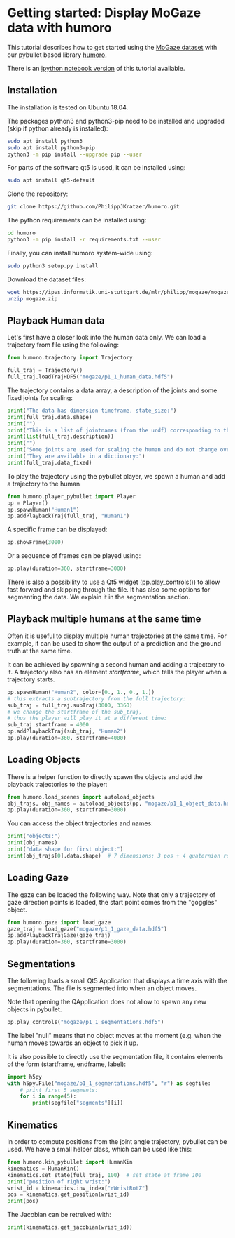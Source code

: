 # Getting started: Display MoGaze data with humoro
This tutorial describes how to get started using the [MoGaze dataset](https://humans-to-robots-motion.github.io/mogaze/) with our pybullet based library [humoro](https://github.com/PhilippJKratzer/humoro).

There is an [ipython notebook version](https://github.com/PhilippJKratzer/humoro/blob/master/examples/getting_started.ipynb) of this tutorial available.

## Installation
The installation is tested on Ubuntu 18.04.

The packages python3 and python3-pip need to be installed and upgraded (skip if python already is installed):
```bash
sudo apt install python3
sudo apt install python3-pip
python3 -m pip install --upgrade pip --user
```

For parts of the software qt5 is used, it can be installed using:
```bash
sudo apt install qt5-default
```

Clone the repository:
```bash
git clone https://github.com/PhilippJKratzer/humoro.git
```

The python requirements can be installed using:
```bash
cd humoro
python3 -m pip install -r requirements.txt --user
```
    
Finally, you can install humoro system-wide using:
```bash
sudo python3 setup.py install
```

Download the dataset files:
```bash
wget https://ipvs.informatik.uni-stuttgart.de/mlr/philipp/mogaze/mogaze.zip
unzip mogaze.zip
```

## Playback Human data
Let's first have a closer look into the human data only. We can load a trajectory from file using the following:

```python
from humoro.trajectory import Trajectory

full_traj = Trajectory()
full_traj.loadTrajHDF5("mogaze/p1_1_human_data.hdf5")
```

The trajectory contains a data array, a description of the joints and some fixed joints for scaling:

```python
print("The data has dimension timeframe, state_size:")
print(full_traj.data.shape)
print("")
print("This is a list of jointnames (from the urdf) corresponding to the state dimensions:")
print(list(full_traj.description))
print("")
print("Some joints are used for scaling the human and do not change over time")
print("They are available in a dictionary:")
print(full_traj.data_fixed)
```

To play the trajectory using the pybullet player, we spawn a human and add a trajectory to the human
```python
from humoro.player_pybullet import Player
pp = Player()
pp.spawnHuman("Human1")
pp.addPlaybackTraj(full_traj, "Human1")
```

A specific frame can be displayed:
```python
pp.showFrame(3000)
```

Or a sequence of frames can be played using:
```python
pp.play(duration=360, startframe=3000)
```
There is also a possibility to use a Qt5 widget (pp.play_controls()) to allow fast forward and skipping through the file. It has also some options for segmenting the data. We explain it in the segmentation section.

## Playback multiple humans at the same time
Often it is useful to display multiple human trajectories at the same time. For example, it can be used to show the output of a prediction and the ground truth at the same time. 

It can be achieved by spawning a second human and adding a trajectory to it. A trajectory also has an element *startframe*, which tells the player when a trajectory starts.


```python
pp.spawnHuman("Human2", color=[0., 1., 0., 1.])
# this extracts a subtrajectory from the full trajectory:
sub_traj = full_traj.subTraj(3000, 3360)
# we change the startframe of the sub_traj,
# thus the player will play it at a different time:
sub_traj.startframe = 4000
pp.addPlaybackTraj(sub_traj, "Human2")
pp.play(duration=360, startframe=4000)
```

## Loading Objects
There is a helper function to directly spawn the objects and add the playback trajectories to the player:
```python
from humoro.load_scenes import autoload_objects
obj_trajs, obj_names = autoload_objects(pp, "mogaze/p1_1_object_data.hdf5", "mogaze/scene.xml")
pp.play(duration=360, startframe=3000)
```

You can access the object trajectories and names:
```python
print("objects:")
print(obj_names)
print("data shape for first object:")
print(obj_trajs[0].data.shape)  # 7 dimensions: 3 pos + 4 quaternion rotation
```

## Loading Gaze
The gaze can be loaded the following way. Note that only a trajectory of gaze direction points is loaded, the start point comes from the "goggles" object.
```python
from humoro.gaze import load_gaze
gaze_traj = load_gaze("mogaze/p1_1_gaze_data.hdf5")
pp.addPlaybackTrajGaze(gaze_traj)
pp.play(duration=360, startframe=3000)
```

## Segmentations
The following loads a small Qt5 Application that displays a time axis with the segmentations. The file is segmented into when an object moves.

Note that opening the QApplication does not allow to spawn any new objects in pybullet.
```python
pp.play_controls("mogaze/p1_1_segmentations.hdf5")
```

The label "null" means that no object moves at the moment (e.g. when the human moves towards an object to pick it up.

It is also possible to directly use the segmentation file, it contains elements of the form (startframe, endframe, label):
```python
import h5py
with h5py.File("mogaze/p1_1_segmentations.hdf5", "r") as segfile:
    # print first 5 segments:
    for i in range(5):
        print(segfile["segments"][i])
```

## Kinematics
In order to compute positions from the joint angle trajectory, pybullet can be used. We have a small helper class, which can be used like this:
```python
from humoro.kin_pybullet import HumanKin
kinematics = HumanKin()
kinematics.set_state(full_traj, 100)  # set state at frame 100
print("position of right wrist:")
wrist_id = kinematics.inv_index["rWristRotZ"]
pos = kinematics.get_position(wrist_id)
print(pos)
```

The Jacobian can be retreived with:
```python
print(kinematics.get_jacobian(wrist_id))
```
